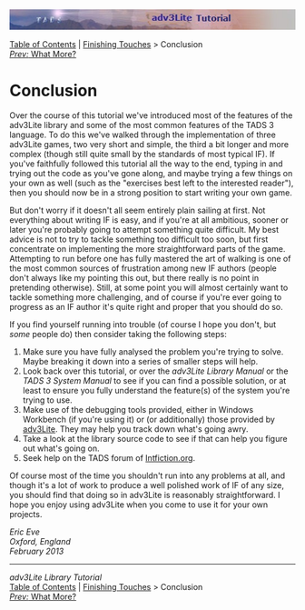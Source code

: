 ---
---
<div class="topbar">

<img src="topbar.jpg" data-border="0" />

</div>

<div class="nav">

<a href="toc.html" class="nav">Table of Contents</a> \|
<a href="finish.html" class="nav">Finishing Touches</a> \> Conclusion  
<span class="navnp"><a href="whatmore.html" class="nav"><em>Prev:</em> What More?</a>
</span>

</div>

<div class="main">

# Conclusion

Over the course of this tutorial we've introduced most of the features
of the adv3Lite library and some of the most common features of the TADS
3 language. To do this we've walked through the implementation of three
adv3Lite games, two very short and simple, the third a bit longer and
more complex (though still quite small by the standards of most typical
IF). If you've faithfully followed this tutorial all the way to the end,
typing in and trying out the code as you've gone along, and maybe trying
a few things on your own as well (such as the "exercises best left to
the interested reader"), then you should now be in a strong position to
start writing your own game.

But don't worry if it doesn't all seem entirely plain sailing at first.
Not everything about writing IF is easy, and if you're at all ambitious,
sooner or later you're probably going to attempt something quite
difficult. My best advice is not to try to tackle something too
difficult too soon, but first concentrate on implementing the more
straightforward parts of the game. Attempting to run before one has
fully mastered the art of walking is one of the most common sources of
frustration among new IF authors (people don't always like my pointing
this out, but there really is no point in pretending otherwise). Still,
at some point you will almost certainly want to tackle something more
challenging, and of course if you're ever going to progress as an IF
author it's quite right and proper that you should do so.

If you find yourself running into trouble (of course I hope you don't,
but *some* people do) then consider taking the following steps:

1.  Make sure you have fully analysed the problem you're trying to
    solve. Maybe breaking it down into a series of smaller steps will
    help.
2.  Look back over this tutorial, or over the *adv3Lite Library Manual*
    or the *TADS 3 System Manual* to see if you can find a possible
    solution, or at least to ensure you fully understand the feature(s)
    of the system you're trying to use.
3.  Make use of the debugging tools provided, either in Windows
    Workbench (if you're using it) or (or additionally) those provided
    by [adv3Lite](../manual/debug.html). They may help you track down
    what's going awry.
4.  Take a look at the library source code to see if that can help you
    figure out what's going on.
5.  Seek help on the TADS forum of
    [Intfiction.org](http://www.intfiction.org/forum/index.php).

Of course most of the time you shouldn't run into any problems at all,
and though it's a lot of work to produce a well polished work of IF of
any size, you should find that doing so in adv3Lite is reasonably
straightforward. I hope you enjoy using adv3Lite when you come to use it
for your own projects.

*Eric Eve  
Oxford, England  
February 2013*

------------------------------------------------------------------------

<div class="navb">

*adv3Lite Library Tutorial*  
<a href="toc.html" class="nav">Table of Contents</a> \|
<a href="finish.html" class="nav">Finishing Touches</a> \> Conclusion  
<span class="navnp"><a href="whatmore.html" class="nav"><em>Prev:</em> What More?</a>
</span>

</div>

</div>
